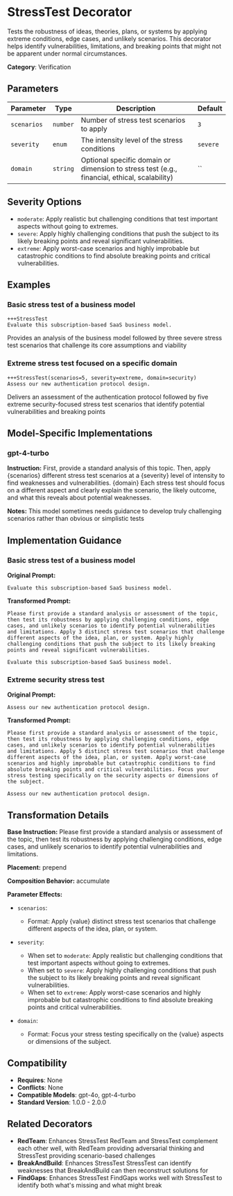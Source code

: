 # StressTest Decorator

Tests the robustness of ideas, theories, plans, or systems by applying extreme conditions, edge cases, and unlikely scenarios. This decorator helps identify vulnerabilities, limitations, and breaking points that might not be apparent under normal circumstances.

**Category**: Verification

## Parameters

| Parameter | Type | Description | Default |
|-----------|------|-------------|--------|
| `scenarios` | `number` | Number of stress test scenarios to apply | `3` |
| `severity` | `enum` | The intensity level of the stress conditions | `severe` |
| `domain` | `string` | Optional specific domain or dimension to stress test (e.g., financial, ethical, scalability) | `` |

## Severity Options

- `moderate`: Apply realistic but challenging conditions that test important aspects without going to extremes.
- `severe`: Apply highly challenging conditions that push the subject to its likely breaking points and reveal significant vulnerabilities.
- `extreme`: Apply worst-case scenarios and highly improbable but catastrophic conditions to find absolute breaking points and critical vulnerabilities.

## Examples

### Basic stress test of a business model

```
+++StressTest
Evaluate this subscription-based SaaS business model.
```

Provides an analysis of the business model followed by three severe stress test scenarios that challenge its core assumptions and viability

### Extreme stress test focused on a specific domain

```
+++StressTest(scenarios=5, severity=extreme, domain=security)
Assess our new authentication protocol design.
```

Delivers an assessment of the authentication protocol followed by five extreme security-focused stress test scenarios that identify potential vulnerabilities and breaking points

## Model-Specific Implementations

### gpt-4-turbo

**Instruction:** First, provide a standard analysis of this topic. Then, apply {scenarios} different stress test scenarios at a {severity} level of intensity to find weaknesses and vulnerabilities. {domain} Each stress test should focus on a different aspect and clearly explain the scenario, the likely outcome, and what this reveals about potential weaknesses.

**Notes:** This model sometimes needs guidance to develop truly challenging scenarios rather than obvious or simplistic tests


## Implementation Guidance

### Basic stress test of a business model

**Original Prompt:**
```
Evaluate this subscription-based SaaS business model.
```

**Transformed Prompt:**
```
Please first provide a standard analysis or assessment of the topic, then test its robustness by applying challenging conditions, edge cases, and unlikely scenarios to identify potential vulnerabilities and limitations. Apply 3 distinct stress test scenarios that challenge different aspects of the idea, plan, or system. Apply highly challenging conditions that push the subject to its likely breaking points and reveal significant vulnerabilities.

Evaluate this subscription-based SaaS business model.
```

### Extreme security stress test

**Original Prompt:**
```
Assess our new authentication protocol design.
```

**Transformed Prompt:**
```
Please first provide a standard analysis or assessment of the topic, then test its robustness by applying challenging conditions, edge cases, and unlikely scenarios to identify potential vulnerabilities and limitations. Apply 5 distinct stress test scenarios that challenge different aspects of the idea, plan, or system. Apply worst-case scenarios and highly improbable but catastrophic conditions to find absolute breaking points and critical vulnerabilities. Focus your stress testing specifically on the security aspects or dimensions of the subject.

Assess our new authentication protocol design.
```

## Transformation Details

**Base Instruction:** Please first provide a standard analysis or assessment of the topic, then test its robustness by applying challenging conditions, edge cases, and unlikely scenarios to identify potential vulnerabilities and limitations.

**Placement:** prepend

**Composition Behavior:** accumulate

**Parameter Effects:**

- `scenarios`:
  - Format: Apply {value} distinct stress test scenarios that challenge different aspects of the idea, plan, or system.

- `severity`:
  - When set to `moderate`: Apply realistic but challenging conditions that test important aspects without going to extremes.
  - When set to `severe`: Apply highly challenging conditions that push the subject to its likely breaking points and reveal significant vulnerabilities.
  - When set to `extreme`: Apply worst-case scenarios and highly improbable but catastrophic conditions to find absolute breaking points and critical vulnerabilities.

- `domain`:
  - Format: Focus your stress testing specifically on the {value} aspects or dimensions of the subject.

## Compatibility

- **Requires**: None
- **Conflicts**: None
- **Compatible Models**: gpt-4o, gpt-4-turbo
- **Standard Version**: 1.0.0 - 2.0.0

## Related Decorators

- **RedTeam**: Enhances StressTest RedTeam and StressTest complement each other well, with RedTeam providing adversarial thinking and StressTest providing scenario-based challenges
- **BreakAndBuild**: Enhances StressTest StressTest can identify weaknesses that BreakAndBuild can then reconstruct solutions for
- **FindGaps**: Enhances StressTest FindGaps works well with StressTest to identify both what's missing and what might break
